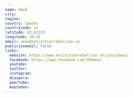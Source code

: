 ```yaml
---
name: Umeå
city:
region:
country: Sweden
countrycode: se
latitude: 63.83333
longitude: 20.25
email: umea@extinctionrebellion.se
publiciseemail: false
links:
  website: https://www.extinctionrebellion.se/join/umea/
  facebook: https://www.facebook.com/XRUmea/
  youtube:
  twitter:
  instagram:
  diaspora:
  peertube:
  mastodon:
---
```

